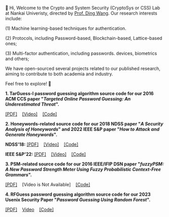 👋 Hi, Welcome to the Crypto and System Security (CryptoSys or CSS) Lab at Nankai Univeristy, directed by <a href="http://wangdingg.weebly.com/">Prof. Ding Wang</a>. Our research interests include:
  
(1) Machine learning-based techniques for authentication.

(2) Protocols, including Password-based, Blockchain-based, Lattice-based ones;

(3) Multi-factor authentication, including passwords. devices, biometrics and others;

We have open-sourced several projects related to our published research, aiming to contribute to both academia and industry.

Feel free to explore! 👀

**1. TarGuess-I password guessing algorithm source code for our 2016 ACM CCS paper "*Targeted Online Password Guessing: An Underestimated Threat*".**

[[PDF]](http://wangdingg.weebly.com/uploads/2/0/3/6/20366987/ccs16_final_v12.pdf)&nbsp;&nbsp;&nbsp;&nbsp;[[Video]](https://www.youtube.com/watch?v=t9YJxFwdaeM)&nbsp;&nbsp;&nbsp;&nbsp;[[Code]](https://github.com/CSSLabNKU/TarGuess-I)

**2. Honeywords-related source code for our 2018 NDSS paper "*A Security Analysis of Honeywords*" and 2022 IEEE S&P paper "*How to Attack and Generate Honeywords*".**

**NDSS'18:** [[PDF]](http://wangdingg.weebly.com/uploads/2/0/3/6/20366987/ndss18final_fullv9.pdf)&nbsp;&nbsp;&nbsp;&nbsp;[[Video]](https://www.youtube.com/watch?v=9UcqgHm3cEg)&nbsp;&nbsp;&nbsp;&nbsp;[[Code]](https://github.com/CSSLabNKU/Honeywords)

**IEEE S&P'22:** [[PDF]](http://wangdingg.weebly.com/uploads/2/0/3/6/20366987/sp22n1-wd6.pdf)&nbsp;&nbsp;&nbsp;&nbsp;[[Video]](https://www.youtube.com/watch?v=_BuvBg72A6A)&nbsp;&nbsp;&nbsp;&nbsp;[[Code]](https://github.com/CSSLabNKU/Honeywords)

**3. PSM-related source code for our 2016 IEEE/IFIP DSN paper "*fuzzyPSM: A New Password Strength Meter Using Fuzzy Probabilistic Context-Free Grammars*".**

[[PDF]](http://wangdingg.weebly.com/uploads/2/0/3/6/20366987/dsn16v9.pdf)&nbsp;&nbsp;&nbsp;&nbsp;[Video is Not Available]&nbsp;&nbsp;&nbsp;&nbsp;[[Code]](https://github.com/CSSLabNKU/fuzzyPSM)

**4. RFGuess password guessing algorithm source code for our 2023 Usenix Security Paper "*Password Guessing Using Random Forest*".**

[[PDF]](http://wangdingg.weebly.com/uploads/2/0/3/6/20366987/usenix23-n3-fullversion.pdf)&nbsp;&nbsp;&nbsp;&nbsp;[Video](https://www.youtube.com/watch?v=4WqOmDBS3e4)&nbsp;&nbsp;&nbsp;&nbsp;[[Code]](https://github.com/CSSLabNKU/Random-Forest-Password-Guessing)

<!---
- 👀 I’m interested in ...
- 🌱 I’m currently learning ...
- 💞️ I’m looking to collaborate on ...
- 📫 How to reach me ...
- 😄 Pronouns: ...
- ⚡ Fun fact: ...📝🎥💻


CSSLabNKU/CSSLabNKU is a ✨ special ✨ repository because its `README.md` (this file) appears on your GitHub profile.
You can click the Preview link to take a look at your changes.
--->
